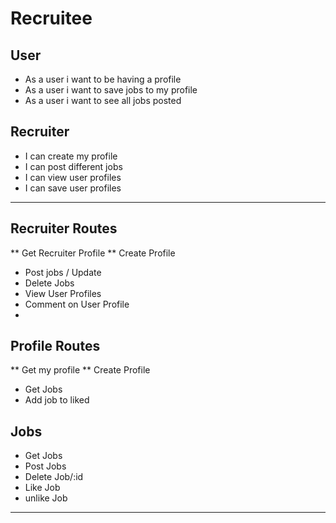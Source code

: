 # Recruitee

## User
* As a user i want to be having a profile
* As a user i want to save jobs to my profile
* As a user i want to see all jobs posted

## Recruiter
* I can create my profile
* I can post different jobs 
* I can view user profiles
* I can save user profiles

------------------------------------------------------------------------------------------------------

## Recruiter Routes
** Get Recruiter Profile 
** Create Profile
* Post jobs / Update
* Delete Jobs
* View User Profiles
* Comment on User Profile
* 

## Profile Routes
** Get my profile
** Create Profile
* Get Jobs
* Add job to liked

## Jobs
* Get Jobs
* Post Jobs
* Delete Job/:id
* Like Job
* unlike Job


---------------------------------------------------------------------------------------------------------



